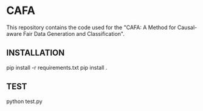# CAFA
This repository contains the code used for the "CAFA: A Method for Causal-aware Fair Data Generation and Classification".

## INSTALLATION
pip install -r requirements.txt
pip install .

## TEST
python test.py
